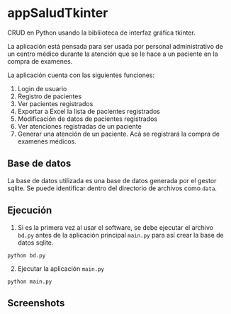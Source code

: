 # appSaludTkinter

CRUD en Python usando la bibliioteca de interfaz gráfica tkinter.

La aplicación está pensada para ser usada por personal administrativo de un centro médico durante la atención que se le hace a un paciente en la compra de examenes.

La aplicación cuenta con las siguientes funciones:
1. Login de usuario
2. Registro de pacientes
3. Ver pacientes registrados
4. Exportar a Excel la lista de pacientes registrados
5. Modificación de datos de pacientes registrados
6. Ver atenciones registradas de un paciente
7. Generar una atención de un paciente. Acá se registrará la compra de examenes médicos.


## Base de datos
La base de datos utilizada es una base de datos generada por el gestor sqlite. Se puede identificar dentro del directorio de archivos como `data`.

## Ejecución
1. Si es la primera vez al usar el software, se debe ejecutar el archivo `bd.py` antes de la aplicación principal `main.py` para así crear la base de datos sqlite.

```
python bd.py
```

2. Ejecutar la aplicación `main.py`

```
python main.py
```

## Screenshots
